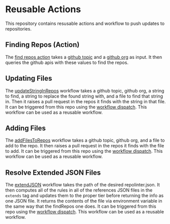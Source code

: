 # Reusable Actions

This repository contains resusable actions and workflow to push updates to repositories.

## Finding Repos (Action)
The [find repos action](https://github.com/DSACMS/repo-scaffolder/blob/main/.github/findRepos/action.yml) takes a [github topic](https://docs.github.com/en/repositories/managing-your-repositorys-settings-and-features/customizing-your-repository/classifying-your-repository-with-topics) and a [github org](https://docs.github.com/en/organizations/collaborating-with-groups-in-organizations/about-organizations) as input.  It 
then queries the github apis with these values to find the repos.

## Updating Files
The [updateStringInRepos](https://github.com/DSACMS/repo-scaffolder/blob/main/.github/workflows/updateStringInRepos.yml) workflow takes a github topic, github org, a string to find, a string to replace the found string with, and a file to find that string in.  Then it raises a pull request in the repos it finds with the string in that file.  It can be triggered from this repo using the [workflow dispatch](https://docs.github.com/en/actions/using-workflows/manually-running-a-workflow#running-a-workflow).  This workflow can be used as a reusable workflow.

## Adding Files
The [addFilesToRepos](https://github.com/DSACMS/repo-scaffolder/blob/main/.github/workflows/addFilesToRepos.yml) workflow takes a github topic, github org, and a file to add to the repo.  It then raises a pull request in the repos it finds with the file to add.  It can be triggered from this repo using the [workflow dispatch](https://docs.github.com/en/actions/using-workflows/manually-running-a-workflow#running-a-workflow).  This workflow can be used as a reusable workflow.

## Resolve Extended JSON Files 
The [extendJSON](https://github.com/DSACMS/repo-scaffolder/blob/main/.github/workflows/extendJSONFile.yml) workflow takes the path of the desired repolinter.json.  It then computes all of the rules in all of the references JSON files in the `extends` tag and updates them to the proper tier before returning the info as one JSON file. It returns the contents of the file via environment variable in the same way that the findRepos one does.  It can be triggered from this repo using the [workflow dispatch](https://docs.github.com/en/actions/using-workflows/manually-running-a-workflow#running-a-workflow).  This workflow can be used as a reusable workflow.